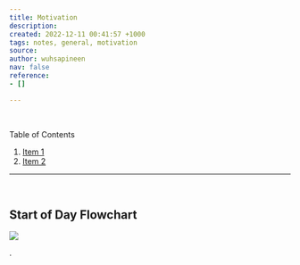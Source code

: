 ```yaml
---
title: Motivation
description: 
created: 2022-12-11 00:41:57 +1000
tags: notes, general, motivation
source: 
author: wuhsapineen
nav: false
reference:
- []

---
```

<br />

Table of Contents

1.  [Item 1][1]
1.  [Item 2][2]

---

<br />
<span id="item1" hidden="true">1</span>

## Start of Day Flowchart
[![](https://mermaid.ink/img/pako:eNpVUtFq2zAU_ZWLoJCCGyIpbmI_rCwYxh4yCCmMzd6Dat_UIraukWWyLM2_V3acrtGTdO455x5d6cRyKpDFbFfRIS-VdfCcZAb8urvLqa7RuMtxwyeJLuBIHbQVYgMHrKqn-2sRHh6-vP3C9g2-csXTTafzPfwku6fO_emLPS7SrbPo8vKCrPiN-gf14heeihmstekcwhoL7ZTTZG4VK56uLKr9TrWj-0aMXmKS0CVlSQe0oA24EqEma7R5fbqHK-9TYuETbwf62EaoG1af7APzm_QbOkgsti0WV8WLT9S1JTwjuvF-Gzm6yMn3ts9k4eAn0jYqR8irzjm0WPyPJD9Fkj4SD69zKHCkj93kjWKIN0Irma7VHkGBo4Kg0n5AmWEBq9HWShf-qU89M2N-KjVmLPbbnGxDVjl_zMzZk1XnaHs0OYt3qmoxYF1T-HKi1atV9Qfavw7Z9eUHDR8pYI0yLD6xvyyez-V0yR-55GHEF9FjFLAji8PpMooWMlrMhVhEs1CeA_aPyJvOptGwlnIpQyFmXAxuv4eisx2e3wFgys1e?type=png)](https://mermaid.live/edit#pako:eNpVUtFq2zAU_ZWLoJCCGyIpbmI_rCwYxh4yCCmMzd6Dat_UIraukWWyLM2_V3acrtGTdO455x5d6cRyKpDFbFfRIS-VdfCcZAb8urvLqa7RuMtxwyeJLuBIHbQVYgMHrKqn-2sRHh6-vP3C9g2-csXTTafzPfwku6fO_emLPS7SrbPo8vKCrPiN-gf14heeihmstekcwhoL7ZTTZG4VK56uLKr9TrWj-0aMXmKS0CVlSQe0oA24EqEma7R5fbqHK-9TYuETbwf62EaoG1af7APzm_QbOkgsti0WV8WLT9S1JTwjuvF-Gzm6yMn3ts9k4eAn0jYqR8irzjm0WPyPJD9Fkj4SD69zKHCkj93kjWKIN0Irma7VHkGBo4Kg0n5AmWEBq9HWShf-qU89M2N-KjVmLPbbnGxDVjl_zMzZk1XnaHs0OYt3qmoxYF1T-HKi1atV9Qfavw7Z9eUHDR8pYI0yLD6xvyyez-V0yR-55GHEF9FjFLAji8PpMooWMlrMhVhEs1CeA_aPyJvOptGwlnIpQyFmXAxuv4eisx2e3wFgys1e)


.
<br />
<!-- reference-links -->
[1]: #item1 "title"
[2]: #item2 "title"
<!-- endreference-links -->